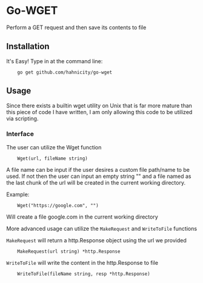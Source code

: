 # Go-WGET
Perform a GET request and then save its contents to file

## Installation
It's Easy! Type in at the command line:

        go get github.com/hahnicity/go-wget

## Usage
Since there exists a builtin wget utility on Unix that is far more mature than this 
piece of code I have written, I am only allowing this code to be utilized via scripting.

### Interface
The user can utilize the Wget function

        Wget(url, fileName string)

A file name can be input if the user desires a custom file path/name to be used. If not
then the user can input an empty string "" and a file named as the last chunk of the url 
will be created in the current working directory. 

Example:

        Wget("https://google.com", "")

Will create a file google.com in the current working directory

More advanced usage can utilize the `MakeRequest` and `WriteToFile` functions

`MakeRequest` will return a http.Response object using the url we provided

        MakeRequest(url string) *http.Response

`WriteToFile` will write the content in the http.Response to file

        WriteToFile(fileName string, resp *http.Response)
